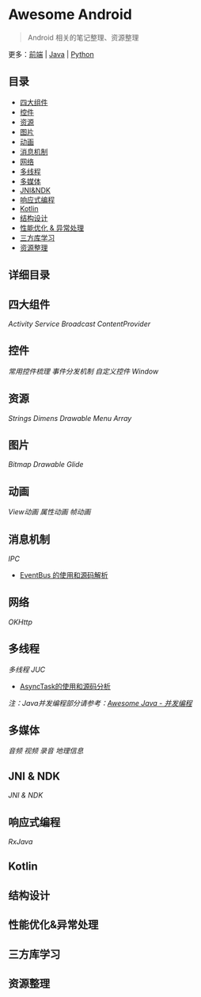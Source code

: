 # Awesome Android

> Android 相关的笔记整理、资源整理

更多：[前端](https://github.com/Shouheng88/Front-end-notes)  |  [Java](https://github.com/Shouheng88/Awesome-Java)  |  [Python](https://github.com/Shouheng88/Python-notes)

## 目录

- [四大组件](#components)
- [控件](#views)
- [资源](#resources)
- [图片](#images)
- [动画](#animation)
- [消息机制](#message)
- [网络](#network)
- [多线程](#multi_threads)
- [多媒体](#media)
- [JNI&NDK](#jni_ndk)
- [响应式编程](#reactive)
- [Kotlin](#kotlin)
- [结构设计](#structure)
- [性能优化 & 异常处理](#performance)
- [三方库学习](#libararies)
- [资源整理](#make_up)

## 详细目录

<h2 id="components">四大组件</h2>

*Activity Service Broadcast ContentProvider*

<h2 id="views">控件</h2>

*常用控件梳理 事件分发机制 自定义控件 Window*

<h2 id="resources">资源</h2>

*Strings Dimens Drawable Menu Array*

<h2 id="images">图片</h2>

*Bitmap Drawable Glide*

<h2 id="animation">动画</h2>

*View动画 属性动画 帧动画*

<h2 id="message">消息机制</h2>

*IPC*

- [EventBus 的使用和源码解析](消息机制/)

<h2 id="network">网络</h2>

*OKHttp*

<h2 id="multi_threads">多线程</h2>

*多线程 JUC*

- [AsyncTask的使用和源码分析](多线程/AsyncTask源码分析.md)

*注：Java并发编程部分请参考：[Awesome Java - 并发编程](https://github.com/Shouheng88/Awesome-Java#java)*

<h2 id="media">多媒体</h2>

*音频 视频 录音 地理信息*

<h2 id="jni_ndk">JNI & NDK</h2>

*JNI & NDK*

<h2 id="reactive">响应式编程</h2>

*RxJava*

<h2 id="kotlin">Kotlin</h2>

<h2 id="structure">结构设计</h2>

<h2 id="performance">性能优化&异常处理</h2>

<h2 id="libararies">三方库学习</h2>

<h2 id="make_up">资源整理</h2>


